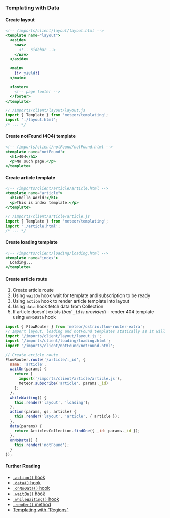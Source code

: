 ### Templating with Data

#### Create layout
```handlebars
<!-- /imports/client/layout/layout.html -->
<template name="layout">
  <aside>
    <nav>
      <!-- sidebar -->
    </nav>
  </aside>

  <main>
    {{> yield}}
  </main>

  <footer>
    <!-- page footer -->
  </footer>
</template>
```

```js
// /imports/client/layout/layout.js
import { Template } from 'meteor/templating';
import './layout.html';
/* ... */
```

#### Create notFound (404) template
```handlebars
<!-- /imports/client/notFound/notFound.html -->
<template name="notFound">
  <h1>404</h1>
  <p>No such page.</p>
</template>
```

#### Create article template
```handlebars
<!-- /imports/client/article/article.html -->
<template name="article">
  <h1>Hello World!</h1>
  <p>This is index template.</p>
</template>
```

```js
// /imports/client/article/article.js
import { Template } from 'meteor/templating';
import './article.html';
/* ... */
```

#### Create loading template
```handlebars
<!-- /imports/client/loading/loading.html -->
<template name="index">
  Loading...
</template>
```

#### Create article route
 1. Create article route
 2. Using `waitOn` hook wait for template and subscription to be ready
 3. Using `action` hook to render article template into layout 
 4. Using `data` hook fetch data from Collection
 5. If article doesn't exists (*bad* `_id` *is provided*) - render 404 template using `onNoData` hook

```js
import { FlowRouter } from 'meteor/ostrio:flow-router-extra';
// Import layout, loading and notFound templates statically as it will be used a lot
import '/imports/client/layout/layout.js';
import '/imports/client/loading/loading.html';
import '/imports/client/notFound/notFound.html';

// Create article route
FlowRouter.route('/article/:_id', {
  name: 'article',
  waitOn(params) {
    return [
      import('/imports/client/article/article.js'),
      Meteor.subscribe('article', params._id)
    ];
  },
  whileWaiting() {
    this.render('layout', 'loading');
  },
  action(params, qs, article) {
    this.render('layout', 'article', { article });
  },
  data(params) {
    return ArticlesCollection.findOne({ _id: params._id });
  },
  onNoData() {
    this.render('notFound');
  }
});
```

#### Further Reading
 - [`.action()` hook](https://github.com/VeliovGroup/flow-router/blob/master/docs/hooks/action.md)
 - [`.data()` hook](https://github.com/VeliovGroup/flow-router/blob/master/docs/hooks/data.md)
 - [`.onNoData()` hook](https://github.com/VeliovGroup/flow-router/blob/master/docs/hooks/onNoData.md)
 - [`.waitOn()` hook](https://github.com/VeliovGroup/flow-router/blob/master/docs/hooks/waitOn.md)
 - [`.whileWaiting()` hook](https://github.com/VeliovGroup/flow-router/blob/master/docs/hooks/whileWaiting.md)
 - [`.render()` method](https://github.com/VeliovGroup/flow-router/blob/master/docs/api/render.md)
 - [Templating with "Regions"](https://github.com/VeliovGroup/flow-router/blob/master/docs/templating-with-regions.md)
